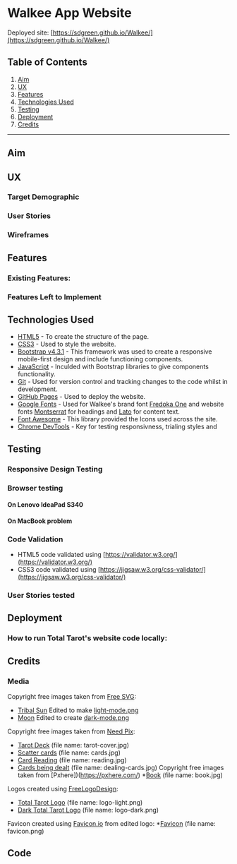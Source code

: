 # Walkee App Website
Deployed site: [https://sdgreen.github.io/Walkee/](https://sdgreen.github.io/Walkee/)
## Table of Contents
1. [Aim](#aim)
2. [UX](#ux)
3. [Features](#features)
4. [Technologies Used](#technologies-used)
5. [Testing](#testing)
6. [Deployment](#deployment)
7. [Credits](#credits)

---

## Aim
## UX
### Target Demographic
### User Stories
### Wireframes
## Features
### Existing Features:
### Features Left to Implement
## Technologies Used
* [HTML5](https://html.spec.whatwg.org/multipage/) - To create the structure of the page.
* [CSS3](https://www.w3.org/Style/CSS/Overview.en.html) - Used to style the website.
* [Bootstrap v4.3.1](https://getbootstrap.com/docs/4.3/getting-started/introduction/) - This framework was used to create a responsive mobile-first design and include functioning components.
* [JavaScript](https://www.javascript.com/) - Inculded with Bootstrap libraries to give components functionality.
* [Git](https://git-scm.com/) - Used for version control and tracking changes to the code whilst in development.
* [GitHub Pages](https://pages.github.com/) - Used to deploy the website.
* [Google Fonts](https://fonts.google.com/) - Used for Walkee's brand font [Fredoka One](https://fonts.google.com/specimen/Fredoka+One) and website fonts [Montserrat](https://fonts.google.com/specimen/Montserrat) for headings and [Lato](https://fonts.google.com/specimen/Lato) for content text.
* [Font Awesome](https://fo*ntawesome.com/) - This library provided the Icons used across the site.
* [Chrome DevTools](https://developers.google.com/web/tools/chrome-devtools) - Key for testing responsivness, trialing styles and 
## Testing
### Responsive Design Testing
### Browser testing
#### On Lenovo IdeaPad S340
#### On MacBook problem
### Code Validation
* HTML5 code validated using [https://validator.w3.org/](https://validator.w3.org/)
* CSS3 code validated using [https://jigsaw.w3.org/css-validator/](https://jigsaw.w3.org/css-validator/)
### User Stories tested
## Deployment
### How to run Total Tarot's website code locally:

## Credits
### Media
Copyright free images taken from [Free SVG](https://freesvg.org/):
* [Tribal Sun](https://freesvg.org/sun-tribal-style-art) Edited to make [light-mode.png](https://github.com/SDGreen/TotalTarot/tree/master/assets/images/light-mode.png)
* [Moon](https://freesvg.org/vector-clip-art-of-floral-crescent-moon) Edited to create [dark-mode.png](https://github.com/SDGreen/TotalTarot/tree/master/assets/images/dark-mode.png)

Copyright free images taken from [Need Pix](https://www.needpix.com/):
* [Tarot Deck](https://www.needpix.com/photo/download/476089/tarot-cards-magic-fortune-telling-gypsy-esoteric-mystical-prediction) (file name: tarot-cover.jpg)
* [Scatter cards](https://www.needpix.com/photo/download/1238549/metaphysical-tarot-occult-cards-art-free-pictures-free-photos-free-images-royalty-free) (file name: cards.jpg)
* [Card Reading](https://www.needpix.com/photo/download/1615529/tarot-magician-magic-witch-occult-destiny-mysticism-symbol-fortune) (file name: reading.jpg)
* [Cards being dealt](https://www.needpix.com/photo/909476/playing-cards-cards-player-distribute) (file name: dealing-cards.jpg)
Copyright free images taken from [Pxhere])(https://pxhere.com/)
*[Book](https://pxhere.com/en/photo/498594) (file name: book.jpg)

Logos created using [FreeLogoDesign](https://www.freelogodesign.org/):
* [Total Tarot Logo](https://github.com/SDGreen/TotalTarot/tree/master/assets/images/logo-light.png) (file name: logo-light.png)
* [Dark Total Tarot Logo](https://github.com/SDGreen/TotalTarot/tree/master/assets/images/logo-dark.png) (file name: logo-dark.png)

Favicon created using [Favicon.io](https://favicon.io/favicon-converter/) from edited logo:
*[Favicon](https://github.com/SDGreen/TotalTarot/tree/master/assets/images/favicon.png) (file name: favicon.png)

## Code 